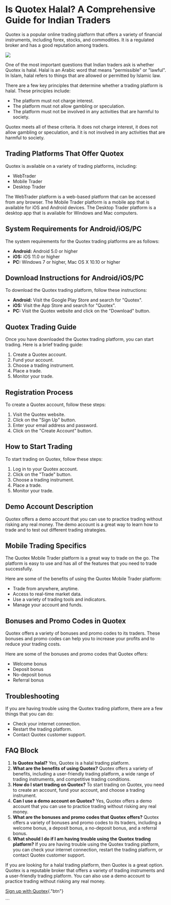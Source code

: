 # Is Quotex Halal? A Comprehensive Guide for Indian Traders

Quotex is a popular online trading platform that offers a variety of
financial instruments, including forex, stocks, and commodities. It is a
regulated broker and has a good reputation among traders.

[![](https://static.quotex.io/files/4_en/300_250.jpg)](https://traff.sbs/brokerqxlid)

One of the most important questions that Indian traders ask is whether
Quotex is halal. Halal is an Arabic word that means "permissible"
or "lawful". In Islam, halal refers to things that are allowed or
permitted by Islamic law.

There are a few key principles that determine whether a trading platform
is halal. These principles include:

-   The platform must not charge interest.
-   The platform must not allow gambling or speculation.
-   The platform must not be involved in any activities that are harmful
    to society.

Quotex meets all of these criteria. It does not charge interest, it does
not allow gambling or speculation, and it is not involved in any
activities that are harmful to society.

## Trading Platforms That Offer Quotex

Quotex is available on a variety of trading platforms, including:

-   WebTrader
-   Mobile Trader
-   Desktop Trader

The WebTrader platform is a web-based platform that can be accessed from
any browser. The Mobile Trader platform is a mobile app that is
available for iOS and Android devices. The Desktop Trader platform is a
desktop app that is available for Windows and Mac computers.

## System Requirements for Android/iOS/PC

The system requirements for the Quotex trading platforms are as follows:

-   **Android:** Android 5.0 or higher
-   **iOS:** iOS 11.0 or higher
-   **PC:** Windows 7 or higher, Mac OS X 10.10 or higher

## Download Instructions for Android/iOS/PC

To download the Quotex trading platform, follow these instructions:

-   **Android:** Visit the Google Play Store and search for
    "Quotex".
-   **iOS:** Visit the App Store and search for "Quotex".
-   **PC:** Visit the Quotex website and click on the "Download"
    button.

## Quotex Trading Guide

Once you have downloaded the Quotex trading platform, you can start
trading. Here is a brief trading guide:

1.  Create a Quotex account.
2.  Fund your account.
3.  Choose a trading instrument.
4.  Place a trade.
5.  Monitor your trade.

## Registration Process

To create a Quotex account, follow these steps:

1.  Visit the Quotex website.
2.  Click on the "Sign Up" button.
3.  Enter your email address and password.
4.  Click on the "Create Account" button.

## How to Start Trading

To start trading on Quotex, follow these steps:

1.  Log in to your Quotex account.
2.  Click on the "Trade" button.
3.  Choose a trading instrument.
4.  Place a trade.
5.  Monitor your trade.

## Demo Account Description

Quotex offers a demo account that you can use to practice trading
without risking any real money. The demo account is a great way to learn
how to trade and to test out different trading strategies.

## Mobile Trading Specifics

The Quotex Mobile Trader platform is a great way to trade on the go. The
platform is easy to use and has all of the features that you need to
trade successfully.

Here are some of the benefits of using the Quotex Mobile Trader
platform:

-   Trade from anywhere, anytime.
-   Access to real-time market data.
-   Use a variety of trading tools and indicators.
-   Manage your account and funds.

## Bonuses and Promo Codes in Quotex

Quotex offers a variety of bonuses and promo codes to its traders. These
bonuses and promo codes can help you to increase your profits and to
reduce your trading costs.

Here are some of the bonuses and promo codes that Quotex offers:

-   Welcome bonus
-   Deposit bonus
-   No-deposit bonus
-   Referral bonus

## Troubleshooting

If you are having trouble using the Quotex trading platform, there are a
few things that you can do:

-   Check your internet connection.
-   Restart the trading platform.
-   Contact Quotex customer support.

## FAQ Block

1.  **Is Quotex halal?** Yes, Quotex is a halal trading platform.
2.  **What are the benefits of using Quotex?** Quotex offers a variety
    of benefits, including a user-friendly trading platform, a wide
    range of trading instruments, and competitive trading conditions.
3.  **How do I start trading on Quotex?** To start trading on Quotex,
    you need to create an account, fund your account, and choose a
    trading instrument.
4.  **Can I use a demo account on Quotex?** Yes, Quotex offers a demo
    account that you can use to practice trading without risking any
    real money.
5.  **What are the bonuses and promo codes that Quotex offers?** Quotex
    offers a variety of bonuses and promo codes to its traders,
    including a welcome bonus, a deposit bonus, a no-deposit bonus, and
    a referral bonus.
6.  **What should I do if I am having trouble using the Quotex trading
    platform?** If you are having trouble using the Quotex trading
    platform, you can check your internet connection, restart the
    trading platform, or contact Quotex customer support.

If you are looking for a halal trading platform, then Quotex is a great
option. Quotex is a reputable broker that offers a variety of trading
instruments and a user-friendly trading platform. You can also use a
demo account to practice trading without risking any real money.

[Sign up with
Quotex](\%22https://broker-qx.pro/sign-up/?lid=1102511\%22){."btn"}

\`\`\`

